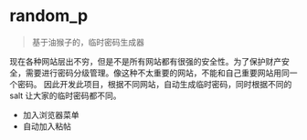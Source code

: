 # random_p

> 基于油猴子的，临时密码生成器 

现在各种网站层出不穷，但是不是所有网站都有很强的安全性。为了保护财产安全，需要进行密码分级管理。像这种不太重要的网站，不能和自己重要网站用同一个密码。
因此开发此项目，根据不同网站，自动生成临时密码，同时根据不同的salt 让大家的临时密码都不同。

- 加入浏览器菜单
- 自动加入粘帖
